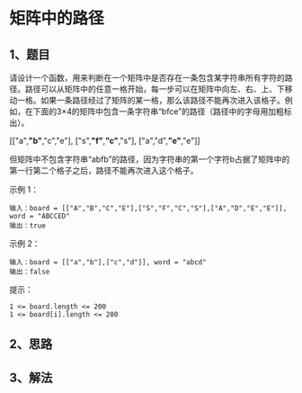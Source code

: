 # 矩阵中的路径

## 1、题目

请设计一个函数，用来判断在一个矩阵中是否存在一条包含某字符串所有字符的路径。路径可以从矩阵中的任意一格开始，每一步可以在矩阵中向左、右、上、下移动一格。如果一条路径经过了矩阵的某一格，那么该路径不能再次进入该格子。例如，在下面的3×4的矩阵中包含一条字符串“bfce”的路径（路径中的字母用加粗标出）。

[["a",**"b"**,"c","e"],
["s",**"f"**,**"c"**,"s"],
["a","d",**"e"**,"e"]]

但矩阵中不包含字符串“abfb”的路径，因为字符串的第一个字符b占据了矩阵中的第一行第二个格子之后，路径不能再次进入这个格子。

示例 1：

	输入：board = [["A","B","C","E"],["S","F","C","S"],["A","D","E","E"]], word = "ABCCED"
	输出：true

示例 2：

	输入：board = [["a","b"],["c","d"]], word = "abcd"
	输出：false

提示：

	1 <= board.length <= 200
	1 <= board[i].length <= 200


## 2、思路



## 3、解法

```java

```